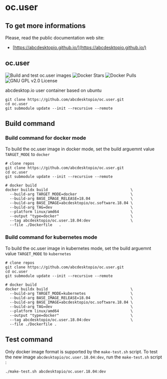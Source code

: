 # oc.user

## To get more informations

Please, read the public documentation web site:
* [https://abcdesktopio.github.io/](https://abcdesktopio.github.io/)

## oc.user

![Build and test oc.user images](https://github.com/abcdesktopio/oc.user.18.04/workflows/Build%20and%20test%20oc.user%20images/badge.svg)
![Docker Stars](https://img.shields.io/docker/stars/abcdesktopio/oc.user.18.04.svg) 
![Docker Pulls](https://img.shields.io/docker/pulls/abcdesktopio/oc.user.18.04.svg)
![GNU GPL v2.0 License](https://img.shields.io/github/license/abcdesktopio/oc.user.svg)

abcdesktop.io user container based on ubuntu

```
git clone https://github.com/abcdesktopio/oc.user.git
cd oc.user
git submodule update --init --recursive --remote
```

## Build command

### Build command for docker mode


To build the oc.user image in docker mode, set the build arguemnt value `TARGET_MODE` to `docker`

```
# clone repos
git clone https://github.com/abcdesktopio/oc.user.git
cd oc.user
git submodule update --init --recursive --remote

# docker build
docker buildx build                                     \
  --build-arg TARGET_MODE=docker                        \
  --build-arg BASE_IMAGE_RELEASE=18.04                  \
  --build-arg BASE_IMAGE=abcdesktopio/oc.software.18.04 \
  --build-arg TAG=dev                                   \
  --platform linux/amd64                                \
  --output "type=docker"                                \
  --tag abcdesktopio/oc.user.18.04:dev                  \
  --file ./Dockerfile   .
```


### Build command for kubernetes mode


To build the oc.user image in kubernetes mode, set the build arguemnt value `TARGET_MODE` to `kubernetes`

```
# clone repos
git clone https://github.com/abcdesktopio/oc.user.git
cd oc.user
git submodule update --init --recursive --remote

# docker build
docker buildx build                                     \
  --build-arg TARGET_MODE=kubernetes                    \
  --build-arg BASE_IMAGE_RELEASE=18.04                  \
  --build-arg BASE_IMAGE=abcdesktopio/oc.software.18.04 \
  --build-arg TAG=dev                                   \
  --platform linux/amd64                                \
  --output "type=docker"                                \
  --tag abcdesktopio/oc.user.18.04:dev                  \
  --file ./Dockerfile .                                 
```


## Test command

Only docker image format is supported by the `make-test.sh` script.
To test the new image `abcdesktopio/oc.user.18.04:dev`, run the `make-test.sh` script :

```
./make-test.sh abcdesktopio/oc.user.18.04:dev
```

